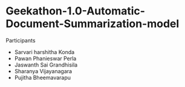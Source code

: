 # Geekathon-1.0-Automatic-Document-Summarization-model
Participants 
- Sarvari harshitha Konda
- Pawan Phanieswar Perla
- Jaswanth Sai Grandhisila
- Sharanya Vijayanagara
- Pujitha Bheemavarapu
